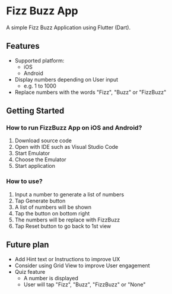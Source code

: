 # Fizz Buzz App

A simple Fizz Buzz Application using Flutter (Dart).

## Features
- Supported platform:
    - iOS
    - Android
- Display numbers depending on User input
    - e.g. 1 to 1000
- Replace numbers with the words "Fizz", "Buzz" or "FizzBuzz"

## Getting Started

### How to run FizzBuzz App on iOS and Android?
1. Download source code
2. Open with IDE such as Visual Studio Code
3. Start Emulator
4. Choose the Emulator
5. Start application

### How to use?

1. Input a number to generate a list of numbers
2. Tap Generate button
3. A list of numbers will be shown
4. Tap the button on bottom right
5. The numbers will be replace with FizzBuzz
6. Tap Reset button to go back to 1st view

## Future plan
- Add Hint text or Instructions to improve UX
- Consider using Grid View to improve User engagement
- Quiz feature
    - A number is displayed
    - User will tap "Fizz", "Buzz", "FizzBuzz" or "None"
